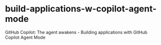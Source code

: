 # build-applications-w-copilot-agent-mode
GitHub Copilot: The agent awakens - Building applications with GitHub Copilot Agent Mode
